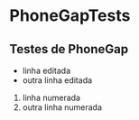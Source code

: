 # PhoneGapTests
## Testes de PhoneGap
* linha editada
* outra linha editada
1. linha numerada
2. outra linha numerada


